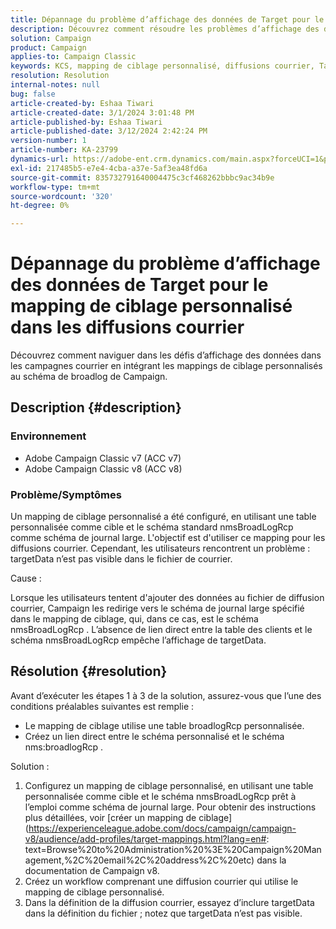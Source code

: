 ```yaml
---
title: Dépannage du problème d’affichage des données de Target pour le mapping de ciblage personnalisé dans les diffusions courrier
description: Découvrez comment résoudre les problèmes d’affichage des données dans les diffusions courrier avec un mapping de ciblage personnalisé à l’aide du schéma de broadlog de Campaign.
solution: Campaign
product: Campaign
applies-to: Campaign Classic
keywords: KCS, mapping de ciblage personnalisé, diffusions courrier, TargetData, table personnalisée, OOTB, schéma de broadlog, workflow, création de lien, campagne, dépannage
resolution: Resolution
internal-notes: null
bug: false
article-created-by: Eshaa Tiwari
article-created-date: 3/1/2024 3:01:48 PM
article-published-by: Eshaa Tiwari
article-published-date: 3/12/2024 2:42:24 PM
version-number: 1
article-number: KA-23799
dynamics-url: https://adobe-ent.crm.dynamics.com/main.aspx?forceUCI=1&pagetype=entityrecord&etn=knowledgearticle&id=661aa79b-dcd7-ee11-9078-6045bd006b25
exl-id: 217485b5-e7e4-4cba-a37e-5af3ea48fd6a
source-git-commit: 835732791640004475c3cf468262bbbc9ac34b9e
workflow-type: tm+mt
source-wordcount: '320'
ht-degree: 0%

---
```


# Dépannage du problème d’affichage des données de Target pour le mapping de ciblage personnalisé dans les diffusions courrier


Découvrez comment naviguer dans les défis d’affichage des données dans les campagnes courrier en intégrant les mappings de ciblage personnalisés au schéma de broadlog de Campaign.

## Description {#description}


### Environnement

- Adobe Campaign Classic v7 (ACC v7)
- Adobe Campaign Classic v8 (ACC v8)


### Problème/Symptômes

Un mapping de ciblage personnalisé a été configuré, en utilisant une table personnalisée comme cible et le schéma standard nmsBroadLogRcp comme schéma de journal large. L&#39;objectif est d&#39;utiliser ce mapping pour les diffusions courrier. Cependant, les utilisateurs rencontrent un problème : targetData n’est pas visible dans le fichier de courrier.

Cause :

Lorsque les utilisateurs tentent d&#39;ajouter des données au fichier de diffusion courrier, Campaign les redirige vers le schéma de journal large spécifié dans le mapping de ciblage, qui, dans ce cas, est le schéma nmsBroadLogRcp . L’absence de lien direct entre la table des clients et le schéma nmsBroadLogRcp empêche l’affichage de targetData.


## Résolution {#resolution}


Avant d’exécuter les étapes 1 à 3 de la solution, assurez-vous que l’une des conditions préalables suivantes est remplie :

- Le mapping de ciblage utilise une table broadlogRcp personnalisée.
- Créez un lien direct entre le schéma personnalisé et le schéma nms:broadlogRcp .


Solution :

1. Configurez un mapping de ciblage personnalisé, en utilisant une table personnalisée comme cible et le schéma nmsBroadLogRcp prêt à l’emploi comme schéma de journal large. Pour obtenir des instructions plus détaillées, voir [créer un mapping de ciblage](https://experienceleague.adobe.com/docs/campaign/campaign-v8/audience/add-profiles/target-mappings.html?lang=en#: text=Browse%20to%20Administration%20%3E%20Campaign%20Management,%2C%20email%2C%20address%2C%20etc) dans la documentation de Campaign v8.
2. Créez un workflow comprenant une diffusion courrier qui utilise le mapping de ciblage personnalisé.
3. Dans la définition de la diffusion courrier, essayez d’inclure targetData dans la définition du fichier ; notez que targetData n’est pas visible.
